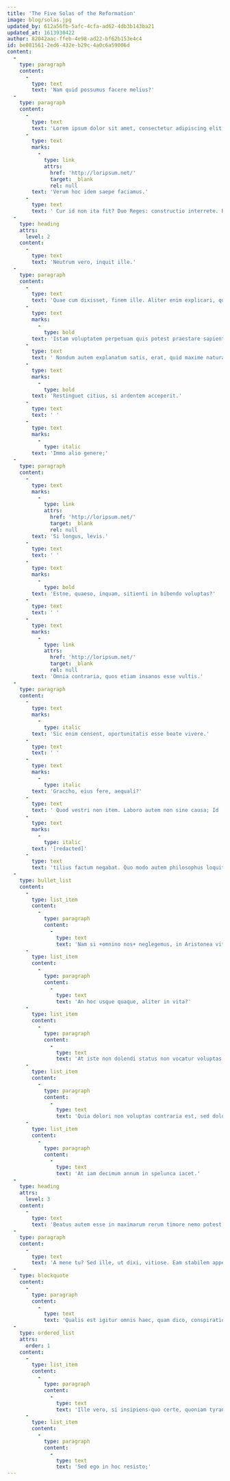 ```yaml
---
title: 'The Five Solas of the Reformation'
image: blog/solas.jpg
updated_by: 612a56fb-5afc-4cfa-ad62-4db3b143ba21
updated_at: 1613930422
author: 82042aac-ffeb-4e98-ad22-bf62b153e4c4
id: be081561-2ed6-432e-b29c-4a0c6a59006d
content:
  -
    type: paragraph
    content:
      -
        type: text
        text: 'Nam quid possumus facere melius?'
  -
    type: paragraph
    content:
      -
        type: text
        text: 'Lorem ipsum dolor sit amet, consectetur adipiscing elit. Quae cum essent dicta, discessimus. '
      -
        type: text
        marks:
          -
            type: link
            attrs:
              href: 'http://loripsum.net/'
              target: _blank
              rel: null
        text: 'Verum hoc idem saepe faciamus.'
      -
        type: text
        text: ' Cur id non ita fit? Duo Reges: constructio interrete. Restinguet citius, si ardentem acceperit.'
  -
    type: heading
    attrs:
      level: 2
    content:
      -
        type: text
        text: 'Neutrum vero, inquit ille.'
  -
    type: paragraph
    content:
      -
        type: text
        text: 'Quae cum dixisset, finem ille. Aliter enim explicari, quod quaeritur, non potest. '
      -
        type: text
        marks:
          -
            type: bold
        text: 'Istam voluptatem perpetuam quis potest praestare sapienti?'
      -
        type: text
        text: ' Nondum autem explanatum satis, erat, quid maxime natura vellet. Urgent tamen et nihil remittunt. '
      -
        type: text
        marks:
          -
            type: bold
        text: 'Restinguet citius, si ardentem acceperit.'
      -
        type: text
        text: ' '
      -
        type: text
        marks:
          -
            type: italic
        text: 'Immo alio genere;'
  -
    type: paragraph
    content:
      -
        type: text
        marks:
          -
            type: link
            attrs:
              href: 'http://loripsum.net/'
              target: _blank
              rel: null
        text: 'Si longus, levis.'
      -
        type: text
        text: ' '
      -
        type: text
        marks:
          -
            type: bold
        text: 'Estne, quaeso, inquam, sitienti in bibendo voluptas?'
      -
        type: text
        text: ' '
      -
        type: text
        marks:
          -
            type: link
            attrs:
              href: 'http://loripsum.net/'
              target: _blank
              rel: null
        text: 'Omnia contraria, quos etiam insanos esse vultis.'
  -
    type: paragraph
    content:
      -
        type: text
        marks:
          -
            type: italic
        text: 'Sic enim censent, oportunitatis esse beate vivere.'
      -
        type: text
        text: ' '
      -
        type: text
        marks:
          -
            type: italic
        text: 'Graccho, eius fere, aequalí?'
      -
        type: text
        text: ' Quod vestri non item. Laboro autem non sine causa; Id '
      -
        type: text
        marks:
          -
            type: italic
        text: '[redacted]'
      -
        type: text
        text: 'tilius factum negabat. Quo modo autem philosophus loquitur? Confecta res esset.'
  -
    type: bullet_list
    content:
      -
        type: list_item
        content:
          -
            type: paragraph
            content:
              -
                type: text
                text: 'Nam si +omnino nos+ neglegemus, in Aristonea vitia incidemus et peccata obliviscemurque quae virtuti ipsi principia dederimus;'
      -
        type: list_item
        content:
          -
            type: paragraph
            content:
              -
                type: text
                text: 'An hoc usque quaque, aliter in vita?'
      -
        type: list_item
        content:
          -
            type: paragraph
            content:
              -
                type: text
                text: 'At iste non dolendi status non vocatur voluptas.'
      -
        type: list_item
        content:
          -
            type: paragraph
            content:
              -
                type: text
                text: 'Quia dolori non voluptas contraria est, sed doloris privatio.'
      -
        type: list_item
        content:
          -
            type: paragraph
            content:
              -
                type: text
                text: 'At iam decimum annum in spelunca iacet.'
  -
    type: heading
    attrs:
      level: 3
    content:
      -
        type: text
        text: 'Beatus autem esse in maximarum rerum timore nemo potest.'
  -
    type: paragraph
    content:
      -
        type: text
        text: 'A mene tu? Sed ille, ut dixi, vitiose. Eam stabilem appellas. Causa autem fuit huc veniendi ut quosdam hinc libros promerem.'
  -
    type: blockquote
    content:
      -
        type: paragraph
        content:
          -
            type: text
            text: 'Qualis est igitur omnis haec, quam dico, conspiratio consensusque virtutum, tale est illud ipsum honestum, quandoquidem honestum aut ipsa virtus est aut res gesta virtute;'
  -
    type: ordered_list
    attrs:
      order: 1
    content:
      -
        type: list_item
        content:
          -
            type: paragraph
            content:
              -
                type: text
                text: 'Ille vero, si insipiens-quo certe, quoniam tyrannus -, numquam beatus;'
      -
        type: list_item
        content:
          -
            type: paragraph
            content:
              -
                type: text
                text: 'Sed ego in hoc resisto;'
---
```

